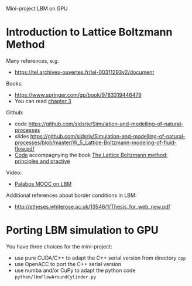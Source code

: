 Mini-project LBM on GPU

# Introduction to Lattice Boltzmann Method

Many references, e.g.
- https://tel.archives-ouvertes.fr/tel-00311293v2/document

Books:
- https://www.springer.com/gp/book/9783319446479
- You can read [chapter 3](https://link.springer.com/content/pdf/10.1007%2F978-3-319-44649-3_3.pdf)

Github:
- code https://github.com/sidsriv/Simulation-and-modelling-of-natural-processes
- slides https://github.com/sidsriv/Simulation-and-modelling-of-natural-processes/blob/master/W_5_Lattice-Boltzmann-modeling-of-fluid-flow.pdf
- [Code](https://github.com/lbm-principles-practice/code) accompagnying the book [The Lattice Boltzmann method: principles and practive](https://link.springer.com/book/10.1007/978-3-319-44649-3)

Video:
- [Palabos MOOC on LBM](https://palabos.unige.ch/lattice-boltzmann/what-lattice-boltzmann/)

Additional references about border conditions in LBM:
- http://etheses.whiterose.ac.uk/13546/1/Thesis_for_web_new.pdf

# Porting LBM simulation to GPU

You have three choices for the mini-project:

- use pure CUDA/C++ to adapt the C++ serial version from directory `cpp`
- use OpenACC to port the C++ serial version
- use numba and/or CuPy to adapt the python code `python/lbmFlowAroundCylinder.py` 

